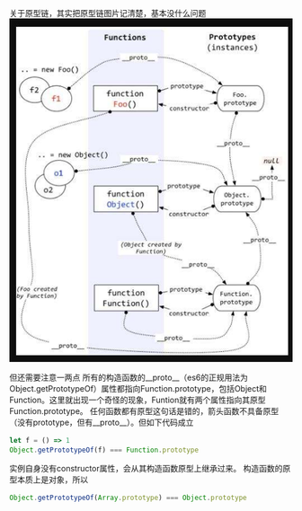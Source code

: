关于原型链，其实把原型链图片记清楚，基本没什么问题
![img](https://github.com/result17/blog/blob/master/imgs/prototype.jpg?raw=true)

但还需要注意一两点
所有的构造函数的__proto__（es6的正规用法为Object.getPrototypeOf）属性都指向Function.prototype，包括Object和Function。这里就出现一个奇怪的现象，Funtion就有两个属性指向其原型Function.prototype。
任何函数都有原型这句话是错的，箭头函数不具备原型（没有prototype，但有__proto__）。但如下代码成立
```js
let f = () => 1
Object.getPrototypeOf(f) === Function.prototype
```
实例自身没有constructor属性，会从其构造函数原型上继承过来。
构造函数的原型本质上是对象，所以
```js
Object.getPrototypeOf(Array.prototype) === Object.prototype
```